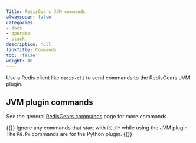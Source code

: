 ```yaml
---
Title: RedisGears JVM commands
alwaysopen: false
categories:
- docs
- operate
- stack
description: null
linkTitle: Commands
toc: 'false'
weight: 40
---
```


Use a Redis client like `redis-cli` to send commands to the RedisGears JVM plugin.

## JVM plugin commands



See the general [RedisGears commands](https://oss.redis.com/redisgears/commands.html) page for more commands.

{{<note>}}
Ignore any commands that start with `RG.PY` while using the JVM plugin. The `RG.PY` commands are for the Python plugin.
{{</note>}}